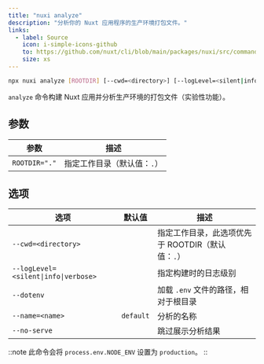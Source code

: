 ```yaml
---
title: "nuxi analyze"
description: "分析你的 Nuxt 应用程序的生产环境打包文件。"
links:
  - label: Source
    icon: i-simple-icons-github
    to: https://github.com/nuxt/cli/blob/main/packages/nuxi/src/commands/analyze.ts
    size: xs
---
```


<!--analyze-cmd-->
```bash [Terminal]
npx nuxi analyze [ROOTDIR] [--cwd=<directory>] [--logLevel=<silent|info|verbose>] [--dotenv] [--name=<name>] [--no-serve]
```
<!--/analyze-cmd-->

`analyze` 命令构建 Nuxt 应用并分析生产环境的打包文件（实验性功能）。

## 参数

<!--analyze-args-->
参数 | 描述
--- | ---
`ROOTDIR="."` | 指定工作目录（默认值：`.`）
<!--/analyze-args-->

## 选项

<!--analyze-opts-->
选项 | 默认值 | 描述
--- | --- | ---
`--cwd=<directory>` |  | 指定工作目录，此选项优先于 ROOTDIR（默认值：`.`）
`--logLevel=<silent\|info\|verbose>` |  | 指定构建时的日志级别
`--dotenv` |  | 加载 `.env` 文件的路径，相对于根目录
`--name=<name>` | `default` | 分析的名称
`--no-serve` |  | 跳过展示分析结果
<!--/analyze-opts-->

::note
此命令会将 `process.env.NODE_ENV` 设置为 `production`。
::

